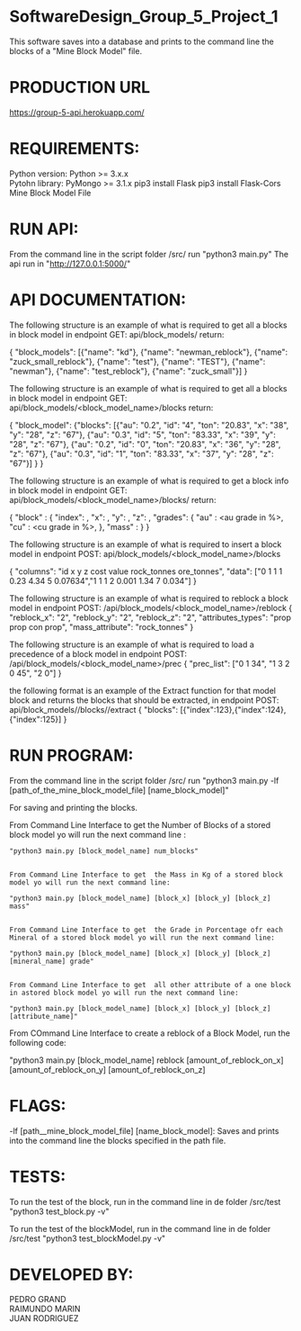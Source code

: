 # SoftwareDesign_Group_5_Project_1
  This software saves into a database and prints to the command line the blocks of a "Mine Block Model" file.

# PRODUCTION URL
   https://group-5-api.herokuapp.com/
 
 # REQUIREMENTS:
 
   Python version: Python >= 3.x.x  
   Pytohn library: PyMongo >= 3.1.x
   pip3 install Flask
   pip3 install Flask-Cors
   Mine Block Model File
 
 
# RUN API:
   From the command line in the script  folder /src/ run "python3 main.py"
   The api run in  "http://127.0.0.1:5000/"

# API DOCUMENTATION:
   The following structure is an example of what is required to get all a blocks in block model in endpoint GET: api/block_models/
   return:

   {
      "block_models":
                  [{"name": "kd"}, {"name": "newman_reblock"}, {"name": "zuck_small_reblock"}, {"name": "test"}, {"name": "TEST"}, {"name": "newman"}, {"name": "test_reblock"}, {"name": "zuck_small"}]
   }


   The following structure is an example of what is required to get all a blocks in block model in endpoint GET: api/block_models/<block_model_name>/blocks
   return:

   {
      "block_model": 
               {"blocks": 
               [{"au": "0.2", "id": "4", "ton": "20.83", "x": "38", "y": "28", "z": "67"}, {"au": "0.3", "id": "5", "ton": "83.33", "x": "39", "y": "28", "z": "67"}, {"au": "0.2", "id": "0", "ton": "20.83", "x": "36", "y": "28", "z": "67"}, {"au": "0.3", "id": "1", "ton": "83.33", "x": "37", "y": "28", "z": "67"}]
               }
   }

   The following structure is an example of what is required to get a block info in block model in endpoint GET: api/block_models/<block_model_name>/blocks/<index>
   return:

   {
   "block" : {
         "index": <index>,
         "x": <x>,
         "y": <y>,
         "z": <z>,
         "grades": { 
         "au" : <au grade in %>,
         "cu" : <cu grade in %>,
         },
         "mass" : <mass in kg>
      }
   }
 

   The following structure is an example of what is required to insert a block model in endpoint POST: api/block_models/<block_model_name>/blocks

   {
      "columns": "id x y z cost value rock_tonnes ore_tonnes",
      "data": ["0 1 1 1 0.23 4.34 5 0.07634","1 1 1 2 0.001 1.34 7 0.034"]
   }  


   The following structure is an example of what is required to reblock a block model in endpoint POST: /api/block_models/<block_model_name>/reblock
   {
      "reblock_x": "2",
      "reblock_y": "2",
      "reblock_z": "2",
      "attributes_types": "prop prop con prop",
      "mass_attribute": "rock_tonnes"
   }

   The following structure is an example of what is required to load a precedence of  a block model in endpoint POST: /api/block_models/<block_model_name>/prec
   {
      "prec_list": ["0 1 34", "1 3 2 0 45", "2 0"]
   }

   the following format is an example of the Extract function for that model block and returns the blocks that should be extracted, in  endpoint POST: 
   api/block_models/<name>/blocks/<index>/extract
   { 
      "blocks": [{"index":123},{"index":124},{"index":125}] 
   }




# RUN PROGRAM:

   
   From the command line in the script  folder /src/ run "python3 main.py -lf [path_of_the_mine_block_model_file] [name_block_model]" 

   For saving and printing the blocks.

   From Command Line Interface to get  the Number of Blocks of a stored block model yo will run the next command line :

	"python3 main.py [block_model_name] num_blocks"


	From Command Line Interface to get  the Mass in Kg of a stored block model yo will run the next command line:

	"python3 main.py [block_model_name] [block_x] [block_y] [block_z] mass"


	From Command Line Interface to get  the Grade in Porcentage ofr each Mineral of a stored block model yo will run the next command line:

	"python3 main.py [block_model_name] [block_x] [block_y] [block_z] [mineral_name] grade"


	From Command Line Interface to get  all other attribute of a one block in astored block model yo will run the next command line:

	"python3 main.py [block_model_name] [block_x] [block_y] [block_z] [attribute_name]"


   From COmmand Line Interface to create a reblock of a Block Model, run the following code:

   "python3 main.py [block_model_name] reblock [amount_of_reblock_on_x] [amount_of_reblock_on_y] [amount_of_reblock_on_z]

   
# FLAGS:
   
   -lf [path__mine_block_model_file] [name_block_model]: Saves and prints into the command line the blocks specified in the path file.

 
# TESTS:
   
   To run the test of the block, run in the command line in de folder /src/test "python3 test_block.py -v"
   
   To run the test of the blockModel, run in the command line in de folder /src/test "python3 test_blockModel.py -v"
   
   
 
# DEVELOPED BY:
   PEDRO GRAND  
   RAIMUNDO MARIN  
   JUAN RODRIGUEZ  



